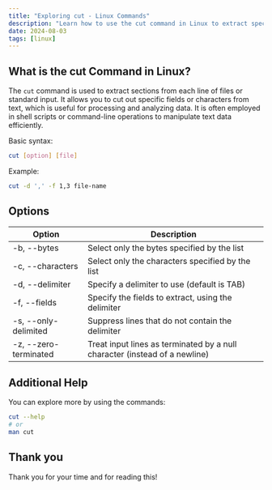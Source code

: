 ```yaml
---
title: "Exploring cut - Linux Commands"
description: "Learn how to use the cut command in Linux to extract specific sections from text. Discover options for cutting bytes, characters, fields, and more."
date: 2024-08-03
tags: [linux]
---
```


## What is the cut Command in Linux?

The `cut` command is used to extract sections from each line of files or standard input. It allows you to cut out specific fields or characters from text, which is useful for processing and analyzing data. It is often employed in shell scripts or command-line operations to manipulate text data efficiently.

Basic syntax:

```bash
cut [option] [file]
```

Example:

```bash
cut -d ',' -f 1,3 file-name
```

## Options

| Option                | Description                                                                |
| --------------------- | -------------------------------------------------------------------------- |
| -b, --bytes           | Select only the bytes specified by the list                                |
| -c, --characters      | Select only the characters specified by the list                           |
| -d, --delimiter       | Specify a delimiter to use (default is TAB)                                |
| -f, --fields          | Specify the fields to extract, using the delimiter                         |
| -s, --only-delimited  | Suppress lines that do not contain the delimiter                           |
| -z, --zero-terminated | Treat input lines as terminated by a null character (instead of a newline) |

## Additional Help

You can explore more by using the commands:

```bash
cut --help
# or
man cut
```

## Thank you

Thank you for your time and for reading this!
